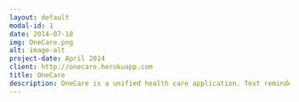 ```yaml
---
layout: default
modal-id: 1
date: 2014-07-18
img: OneCare.png
alt: image-alt
project-date: April 2014
client: http://onecare.herokuapp.com
title: OneCare
description: OneCare is a unified health care application. Text reminders for refills and daily prescription dosage. Google maps API for nearest pharmacies. Machine Learning algorithm for specialist recommendations based off user inputted symptoms.
---
```

